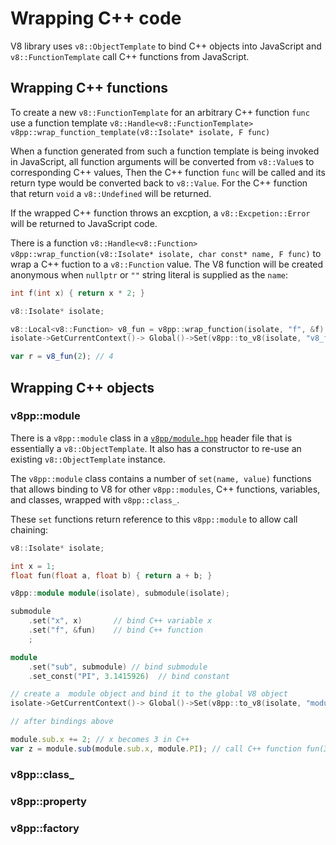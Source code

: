 # Wrapping C++ code

V8 library uses `v8::ObjectTemplate` to bind C++ objects into JavaScript
and `v8::FunctionTemplate` call C++ functions from JavaScript.

## Wrapping C++ functions

To create a new `v8::FunctionTemplate` for an arbitrary C++ function `func` use a
function template
`v8::Handle<v8::FunctionTemplate> v8pp::wrap_function_template(v8::Isolate* isolate, F func)`

When a function generated from such a function template is being invoked in JavaScript,
all function arguments will be converted from `v8::Value`s to corresponding C++ values,
Then the C++ function `func` will be called and its return type would be converted
back to `v8::Value`. For the C++ function that return `void` a `v8::Undefined` will be returned.

If the wrapped C++ function throws an excption, a `v8::Excpetion::Error` will be returned
to JavaScript code.

There is a function `v8::Handle<v8::Function> v8pp::wrap_function(v8::Isolate* isolate, char const* name, F func)`
to wrap a C++ fuction to a `v8::Function` value. The V8 function will be created anonymous when `nullptr`
or `""` string literal is supplied as the `name`:

```c++
int f(int x) { return x * 2; }

v8::Isolate* isolate;

v8::Local<v8::Function> v8_fun = v8pp::wrap_function(isolate, "f", &f)
isolate->GetCurrentContext()-> Global()->Set(v8pp::to_v8(isolate, "v8_fun"), v8_fun);
```

```js
var r = v8_fun(2); // 4
```


## Wrapping C++ objects

### v8pp::module

There is a `v8pp::module` class in a [`v8pp/module.hpp`](../v8pp/module.hpp) header file
that is essentially a `v8::ObjectTemplate`. It also has a constructor to re-use an existing
`v8::ObjectTemplate` instance.

The `v8pp::module` class contains a number of `set(name, value)` functions that allows binding
to V8 for other `v8pp::modules`, C++ functions, variables, and classes, wrapped with `v8pp::class_`.

These `set` functions return reference to this `v8pp::module` to allow call chaining:

```c++
v8::Isolate* isolate;

int x = 1;
float fun(float a, float b) { return a + b; }

v8pp::module module(isolate), submodule(isolate);

submodule
	.set("x", x)       // bind C++ variable x
	.set("f", &fun)    // bind C++ function
	;

module
	.set("sub", submodule) // bind submodule
	.set_const("PI", 3.1415926)  // bind constant

// create a  module object and bind it to the global V8 object
isolate->GetCurrentContext()-> Global()->Set(v8pp::to_v8(isolate, "module"), module.new_instance());
```

```js
// after bindings above

module.sub.x += 2; // x becomes 3 in C++
var z = module.sub(module.sub.x, module.PI); // call C++ function fun(3, 3.1415926)
```


### v8pp::class_


### v8pp::property

### v8pp::factory
